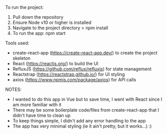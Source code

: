 To run the project:
1. Pull down the repository
2. Ensure Node v10 or higher is installed
3. Navigate to the project directory > npm install
4. To run the app: npm start


Tools used:
- create-react-app (https://create-react-app.dev/) to create the project skeleton
- React (https://reactjs.org/) to build the UI
- RefluxJS (https://github.com/reflux/refluxjs) for state management
- Reactstrap (https://reactstrap.github.io/) for UI styling
- axios (https://www.npmjs.com/package/axios) for API calls


NOTES:
- I wanted to do this app in Vue but to save time, I went with React since I am more familiar with it
- There may be some boilerplate code/files from create-react-app that I didn't have time to clean up
- To keep things simple, I didn't add any error handling to the app
- The app has very minimal styling (ie it ain't pretty, but it works...) :)

